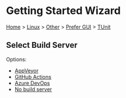 <!--
GENERATED FILE - DO NOT EDIT
This file was generated by [MarkdownSnippets](https://github.com/SimonCropp/MarkdownSnippets).
Source File: /docs/mdsource/wiz/Linux_Other_Gui_TUnit.source.md
To change this file edit the source file and then run MarkdownSnippets.
-->

# Getting Started Wizard

[Home](/docs/wiz/readme.md) > [Linux](Linux.md) > [Other](Linux_Other.md) > [Prefer GUI](Linux_Other_Gui.md) > [TUnit](Linux_Other_Gui_TUnit.md)

## Select Build Server

Options:
 * [AppVeyor](Linux_Other_Gui_TUnit_AppVeyor.md)
 * [GitHub Actions](Linux_Other_Gui_TUnit_GitHubActions.md)
 * [Azure DevOps](Linux_Other_Gui_TUnit_AzureDevOps.md)
 * [No build server](Linux_Other_Gui_TUnit_None.md)
